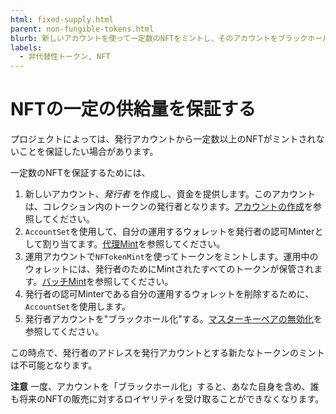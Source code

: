 ```yaml
---
html: fixed-supply.html
parent: non-fungible-tokens.html
blurb: 新しいアカウントを使って一定数のNFTをミントし、そのアカウントをブラックホール化します。
labels:
  - 非代替性トークン, NFT
---
```

# NFTの一定の供給量を保証する

プロジェクトによっては、発行アカウントから一定数以上のNFTがミントされないことを保証したい場合があります。

一定数のNFTを保証するためには、

1. 新しいアカウント、_発行者_ を作成し、資金を提供します。このアカウントは、コレクション内のトークンの発行者となります。[アカウントの作成](accounts.html#アカウントの作成)を参照してください。
1. `AccountSet`を使用して、自分の運用するウォレットを発行者の認可Minterとして割り当てます。[代理Mint](authorize-another-minter.html)を参照してください。
1. 運用アカウントで`NFTokenMint`を使ってトークンをミントします。運用中のウォレットには、発行者のためにMintされたすべてのトークンが保管されます。[バッチMint](nftoken-batch-minting.html)を参照してください。
1. 発行者の認可Minterである自分の運用するウォレットを削除するために、`AccountSet`を使用します。
1. 発行者アカウントを"ブラックホール化"する。[マスターキーペアの無効化](disable-master-key-pair.html)を参照してください。

この時点で、発行者のアドレスを発行アカウントとする新たなトークンのミントは不可能となります。

**注意** 一度、アカウントを「ブラックホール化」すると、あなた自身を含め、誰も将来のNFTの販売に対するロイヤリティを受け取ることができなくなります。
